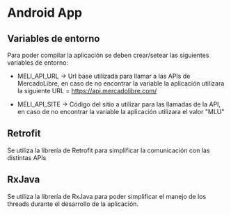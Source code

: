 # Android App

## Variables de entorno

Para poder compilar la aplicación se deben crear/setear las siguientes variables de entorno:

- MELI_API_URL -> Url base utilizada para llamar a las APIs de MercadoLibre, en caso de no encontrar la variable la aplicación utilizara la siguiente URL = https://api.mercadolibre.com/

- MELI_API_SITE -> Código del sitio a utilizar para las llamadas de la API, en caso de no encontrar la variable la aplicación utilizara el valor "MLU"

## Retrofit
Se utiliza la librería de Retrofit para simplificar la comunicación con las distintas APIs

## RxJava
Se utiliza la librería de RxJava para poder simplificar el manejo de los threads durante el desarrollo de la aplicación.